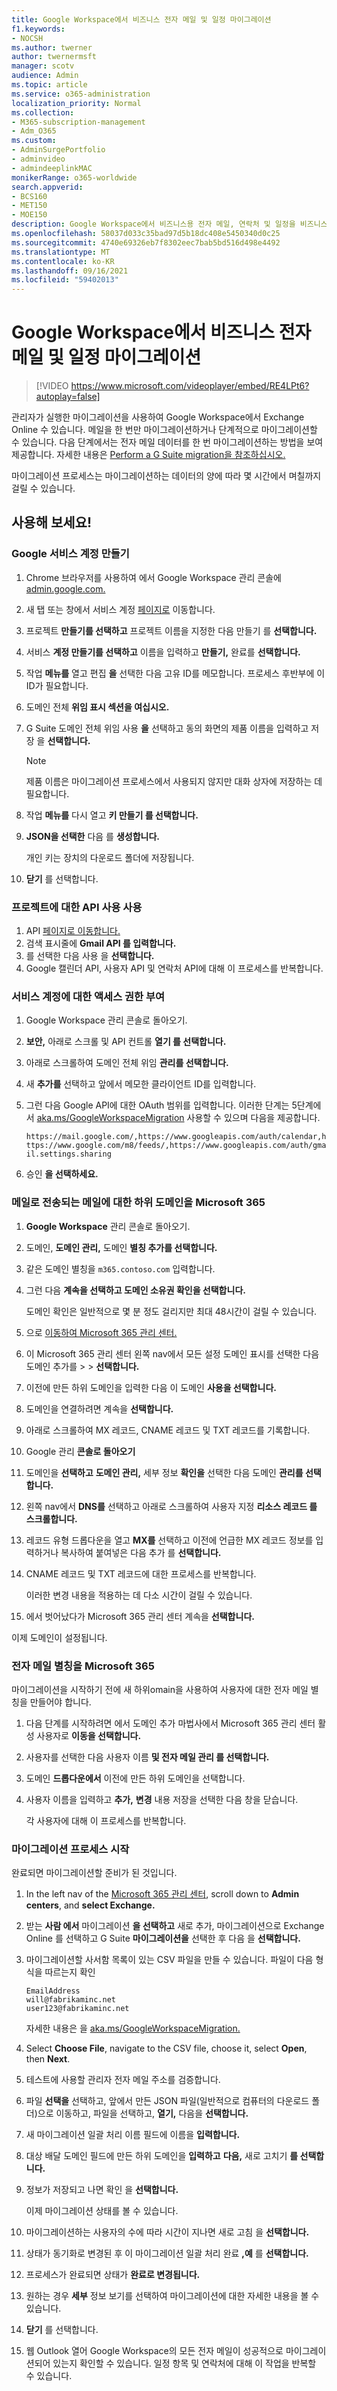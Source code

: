 ```yaml
---
title: Google Workspace에서 비즈니스 전자 메일 및 일정 마이그레이션
f1.keywords:
- NOCSH
ms.author: twerner
author: twernermsft
manager: scotv
audience: Admin
ms.topic: article
ms.service: o365-administration
localization_priority: Normal
ms.collection:
- M365-subscription-management
- Adm_O365
ms.custom:
- AdminSurgePortfolio
- adminvideo
- admindeeplinkMAC
monikerRange: o365-worldwide
search.appverid:
- BCS160
- MET150
- MOE150
description: Google Workspace에서 비즈니스용 전자 메일, 연락처 및 일정을 비즈니스용 Microsoft 365 방법을 학습합니다.
ms.openlocfilehash: 58037d033c35bad97d5b18dc408e5450340d0c25
ms.sourcegitcommit: 4740e69326eb7f8302eec7bab5bd516d498e4492
ms.translationtype: MT
ms.contentlocale: ko-KR
ms.lasthandoff: 09/16/2021
ms.locfileid: "59402013"
---
```

# <a name="migrate-business-email-and-calendar-from-google-workspace"></a>Google Workspace에서 비즈니스 전자 메일 및 일정 마이그레이션

> [!VIDEO https://www.microsoft.com/videoplayer/embed/RE4LPt6?autoplay=false]

관리자가 실행한 마이그레이션을 사용하여 Google Workspace에서 Exchange Online 수 있습니다. 메일을 한 번만 마이그레이션하거나 단계적으로 마이그레이션할 수 있습니다. 다음 단계에서는 전자 메일 데이터를 한 번 마이그레이션하는 방법을 보여 제공합니다. 자세한 내용은 [Perform a G Suite migration을 참조하십시오.](/exchange/mailbox-migration/perform-g-suite-migration)

마이그레이션 프로세스는 마이그레이션하는 데이터의 양에 따라 몇 시간에서 며칠까지 걸릴 수 있습니다.

## <a name="try-it"></a>사용해 보세요!

### <a name="create-a-google-service-account"></a>Google 서비스 계정 만들기

1. Chrome 브라우저를 사용하여 에서 Google Workspace 관리 콘솔에 [admin.google.com.](https://admin.google.com) 
1. 새 탭 또는 창에서 서비스 계정 [페이지로](https://console.developers.google.com/iam-admin/serviceaccounts) 이동합니다. 
1. 프로젝트 **만들기를 선택하고** 프로젝트 이름을 지정한 다음 만들기 를 **선택합니다.** 
1. 서비스 **계정 만들기를 선택하고** 이름을 입력하고 **만들기,** 완료를 **선택합니다.** 
1. 작업 **메뉴를** 열고 편집 **을** 선택한 다음 고유 ID를 메모합니다. 프로세스 후반부에 이 ID가 필요합니다. 
1. 도메인 전체 **위임 표시 섹션을 여십시오.** 
1. G Suite 도메인 전체 위임 사용 **을** 선택하고 동의 화면의 제품 이름을 입력하고 저장 을 **선택합니다.** 

    > [!NOTE]
    > 제품 이름은 마이그레이션 프로세스에서 사용되지 않지만 대화 상자에 저장하는 데 필요합니다.     

1. 작업 **메뉴를** 다시 열고 **키 만들기 를 선택합니다.** 
1. **JSON을 선택한** 다음 를 **생성합니다.** 

     개인 키는 장치의 다운로드 폴더에 저장됩니다.
 
1. **닫기** 를 선택합니다. 

### <a name="enable-api-usage-for-the-project"></a>프로젝트에 대한 API 사용 사용

1. API [페이지로 이동합니다.](https://console.developers.google.com/apis/library) 
1. 검색 표시줄에 **Gmail API 를 입력합니다.**
1. 를 선택한 다음 사용 을 **선택합니다.**
1. Google 캘린더 API, 사용자 API 및 연락처 API에 대해 이 프로세스를 반복합니다. 

### <a name="grant-access-to-the-service-account"></a>서비스 계정에 대한 액세스 권한 부여

1. Google Workspace 관리 콘솔로 돌아오기. 
1. **보안,** 아래로 스크롤 및 API 컨트롤 **열기 를 선택합니다.** 
1. 아래로 스크롤하여 도메인 전체 위임 **관리를 선택합니다.**
1. 새 **추가를** 선택하고 앞에서 메모한 클라이언트 ID를 입력합니다.
1. 그런 다음 Google API에 대한 OAuth 범위를 입력합니다. 이러한 단계는 5단계에서 [aka.ms/GoogleWorkspaceMigration](/exchange/mailbox-migration/perform-g-suite-migration#grant-access-to-the-service-account-for-your-google-tenant) 사용할 수 있으며 다음을 제공합니다.

    `https://mail.google.com/,https://www.googleapis.com/auth/calendar,https://www.google.com/m8/feeds/,https://www.googleapis.com/auth/gmail.settings.sharing`
 
1. 승인 **을 선택하세요.** 

### <a name="create-a-sub-domain-for-mail-going-to-microsoft-365"></a>메일로 전송되는 메일에 대한 하위 도메인을 Microsoft 365

1. **Google Workspace** 관리 콘솔로 돌아오기.
1. 도메인, **도메인 관리,** 도메인 **별칭 추가를 선택합니다.**  
1. 같은 도메인 별칭을 `m365.contoso.com` 입력합니다.
1. 그런 다음 **계속을 선택하고 도메인 소유권 확인을 선택합니다.** 

    도메인 확인은 일반적으로 몇 분 정도 걸리지만 최대 48시간이 걸릴 수 있습니다.

1. 으로 [이동하여 Microsoft 365 관리 센터.](https://admin.microsoft.com)
1. 이 Microsoft 365 관리 센터 왼쪽 nav에서 모든 설정 도메인 표시를 선택한 다음 도메인 추가를  >    >  <a href="https://go.microsoft.com/fwlink/p/?linkid=834818" target="_blank"></a> **선택합니다.** 
1. 이전에 만든 하위 도메인을 입력한 다음 이 도메인 **사용을 선택합니다.** 
1. 도메인을 연결하려면 계속을 **선택합니다.** 
1. 아래로 스크롤하여 MX 레코드, CNAME 레코드 및 TXT 레코드를 기록합니다. 
1. Google 관리 **콘솔로 돌아오기**
1. 도메인을 **선택하고** **도메인 관리,** 세부 정보 **확인을** 선택한 다음 도메인 **관리를 선택합니다.** 
1. 왼쪽 nav에서 **DNS를** 선택하고 아래로 스크롤하여 사용자 지정 **리소스 레코드 를 스크롤합니다.** 
1. 레코드 유형 드롭다운을 열고 **MX를** 선택하고 이전에 언급한 MX 레코드 정보를 입력하거나 복사하여 붙여넣은 다음 추가 를 **선택합니다.** 
1. CNAME 레코드 및 TXT 레코드에 대한 프로세스를 반복합니다. 

    이러한 변경 내용을 적용하는 데 다소 시간이 걸릴 수 있습니다.  

1. 에서 벗어났다가 Microsoft 365 관리 센터 계속을 **선택합니다.** 

이제 도메인이 설정됩니다.  

### <a name="create-email-aliases-in-microsoft-365"></a>전자 메일 별칭을 Microsoft 365

마이그레이션을 시작하기 전에 새 하위omain을 사용하여 사용자에 대한 전자 메일 별칭을 만들어야 합니다. 

1. 다음 단계를 시작하려면 에서 도메인 추가 마법사에서 Microsoft 365 관리 센터 활성 사용자로 **이동을 선택합니다.**  
1. 사용자를 선택한 다음 사용자 이름 **및 전자 메일 관리 를 선택합니다.** 
1. 도메인 **드롭다운에서** 이전에 만든 하위 도메인을 선택합니다. 
1. 사용자 이름을 입력하고 **추가,** **변경** 내용 저장을 선택한 다음 창을 닫습니다. 

    각 사용자에 대해 이 프로세스를 반복합니다. 

### <a name="start-the-migration-process"></a>마이그레이션 프로세스 시작

완료되면 마이그레이션할 준비가 된 것입니다. 

1. In the left nav of the <a href="https://go.microsoft.com/fwlink/p/?linkid=2024339" target="_blank">Microsoft 365 관리 센터</a>, scroll down to **Admin centers**, and **select Exchange.** 
1. 받는 **사람 에서** 마이그레이션 **을 선택하고** 새로 추가, 마이그레이션으로 Exchange Online 를 선택하고 G Suite  **마이그레이션을** 선택한 후 다음 을 **선택합니다.**  
1. 마이그레이션할 사서함 목록이 있는 CSV 파일을 만들 수 있습니다. 파일이 다음 형식을 따르는지 확인 

    ```CSV
    EmailAddress
    will@fabrikaminc.net
    user123@fabrikaminc.net
    ```

      자세한 내용은 을 [aka.ms/GoogleWorkspaceMigration.](/exchange/mailbox-migration/perform-g-suite-migration#start-a-g-suite-migration-batch-with-the-exchange-admin-center-eac) 

1. Select **Choose File**, navigate to the CSV file, choose it, select **Open**, then **Next**. 
1. 테스트에 사용할 관리자 전자 메일 주소를 검증합니다. 
1. 파일 **선택을** 선택하고, 앞에서 만든 JSON 파일(일반적으로 컴퓨터의 다운로드 폴더)으로 이동하고, 파일을 선택하고, **열기,** 다음을 **선택합니다.** 
1. 새 마이그레이션 일괄 처리 이름 필드에 이름을 **입력합니다.**
1. 대상 배달 도메인 필드에 만든 하위 도메인을 **입력하고** **다음,** 새로 고치기 **를 선택합니다.** 
1. 정보가 저장되고 나면 확인 을 **선택합니다.** 

    이제 마이그레이션 상태를 볼 수 있습니다. 

1. 마이그레이션하는 사용자의 수에 따라 시간이 지나면 새로 고침 을 **선택합니다.** 
1. 상태가 동기화로 변경된 후 이 마이그레이션 일괄 처리 완료 **,예** 를 **선택합니다.** 
1. 프로세스가 완료되면 상태가 **완료로 변경됩니다.** 
1. 원하는 경우 **세부** 정보 보기를 선택하여 마이그레이션에 대한 자세한 내용을 볼 수 있습니다. 
1. **닫기** 를 선택합니다. 
1. 웹 Outlook 열어 Google Workspace의 모든 전자 메일이 성공적으로 마이그레이션되어 있는지 확인할 수 있습니다.
일정 항목 및 연락처에 대해 이 작업을 반복할 수 있습니다.
